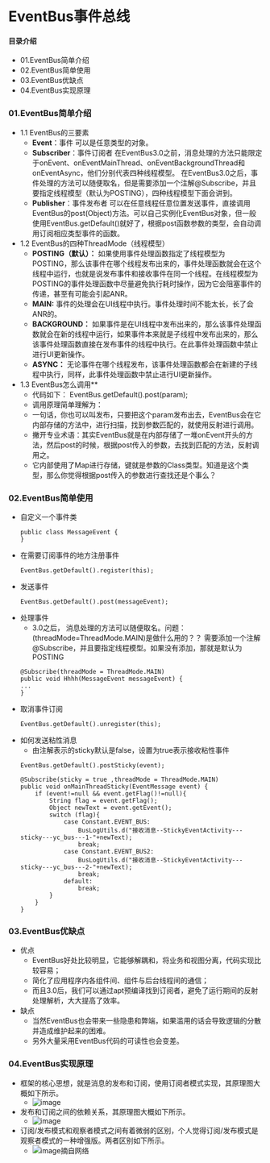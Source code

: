 # EventBus事件总线
#### 目录介绍
- 01.EventBus简单介绍
- 02.EventBus简单使用
- 03.EventBus优缺点
- 04.EventBus实现原理




### 01.EventBus简单介绍
- 1.1 EventBus的三要素
   - **Event**：事件
   可以是任意类型的对象。
   - **Subscriber**：事件订阅者
   在EventBus3.0之前，消息处理的方法只能限定于onEvent、onEventMainThread、onEventBackgroundThread和onEventAsync，他们分别代表四种线程模型。
   在EventBus3.0之后，事件处理的方法可以随便取名，但是需要添加一个注解@Subscribe，并且要指定线程模型（默认为POSTING），四种线程模型下面会讲到。
   - **Publisher**：事件发布者
   可以在任意线程任意位置发送事件，直接调用EventBus的post(Object)方法。可以自己实例化EventBus对象，但一般使用EventBus.getDefault()就好了，根据post函数参数的类型，会自动调用订阅相应类型事件的函数。
- 1.2 EventBus的四种ThreadMode（线程模型）
   - **POSTING（默认）：**
   如果使用事件处理函数指定了线程模型为POSTING，那么该事件在哪个线程发布出来的，事件处理函数就会在这个线程中运行，也就是说发布事件和接收事件在同一个线程。在线程模型为POSTING的事件处理函数中尽量避免执行耗时操作，因为它会阻塞事件的传递，甚至有可能会引起ANR。
   - **MAIN:**
   事件的处理会在UI线程中执行。事件处理时间不能太长，长了会ANR的。
   - **BACKGROUND：**
   如果事件是在UI线程中发布出来的，那么该事件处理函数就会在新的线程中运行，如果事件本来就是子线程中发布出来的，那么该事件处理函数直接在发布事件的线程中执行。在此事件处理函数中禁止进行UI更新操作。
   - **ASYNC：**
   无论事件在哪个线程发布，该事件处理函数都会在新建的子线程中执行，同样，此事件处理函数中禁止进行UI更新操作。
- 1.3 EventBus怎么调用**
    - 代码如下： EventBus.getDefault().post(param);  
    - 调用原理简单理解为：
    - 一句话，你也可以叫发布，只要把这个param发布出去，EventBus会在它内部存储的方法中，进行扫描，找到参数匹配的，就使用反射进行调用。
    - 撇开专业术语：其实EventBus就是在内部存储了一堆onEvent开头的方法，然后post的时候，根据post传入的参数，去找到匹配的方法，反射调用之。
    - 它内部使用了Map进行存储，键就是参数的Class类型。知道是这个类型，那么你觉得根据post传入的参数进行查找还是个事么？



### 02.EventBus简单使用
- 自定义一个事件类
    ```
    public class MessageEvent {
    }
    ```
- 在需要订阅事件的地方注册事件
    ```
    EventBus.getDefault().register(this);
    ```
- 发送事件
    ```
    EventBus.getDefault().post(messageEvent);
    ```
- 处理事件
   - 3.0之后， 消息处理的方法可以随便取名。问题：(threadMode=ThreadMode.MAIN)是做什么用的？？
   需要添加一个注解@Subscribe，并且要指定线程模型。如果没有添加，那就是默认为POSTING
    ```
    @Subscribe(threadMode = ThreadMode.MAIN)
    public void Hhhh(MessageEvent messageEvent) {
    ...
    }
    ```
- 取消事件订阅
    ```
    EventBus.getDefault().unregister(this);
    ```
- 如何发送粘性消息
    - 由注解表示的sticky默认是false，设置为true表示接收粘性事件
    ```
    EventBus.getDefault().postSticky(event);
    
    @Subscribe(sticky = true ,threadMode = ThreadMode.MAIN)
    public void onMainThreadSticky(EventMessage event) {
        if (event!=null && event.getFlag()!=null){
            String flag = event.getFlag();
            Object newText = event.getEvent();
            switch (flag){
                case Constant.EVENT_BUS:
                    BusLogUtils.d("接收消息--StickyEventActivity---sticky---yc_bus---1-"+newText);
                    break;
                case Constant.EVENT_BUS2:
                    BusLogUtils.d("接收消息--StickyEventActivity---sticky---yc_bus---2-"+newText);
                    break;
                default:
                    break;
            }
        }
    }
    ```




### 03.EventBus优缺点
- 优点
    - EventBus好处比较明显，它能够解耦和，将业务和视图分离，代码实现比较容易；
    - 简化了应用程序内各组件间、组件与后台线程间的通信；
    - 而且3.0后，我们可以通过apt预编译找到订阅者，避免了运行期间的反射处理解析，大大提高了效率。
- 缺点
    - 当然EventBus也会带来一些隐患和弊端，如果滥用的话会导致逻辑的分散并造成维护起来的困难。
    - 另外大量采用EventBus代码的可读性也会变差。



### 04.EventBus实现原理
- 框架的核心思想，就是消息的发布和订阅，使用订阅者模式实现，其原理图大概如下所示。
    - ![image](https://github.com/yangchong211/YCLiveDataBus/blob/master/image/eventbus1.png)
- 发布和订阅之间的依赖关系，其原理图大概如下所示。
    - ![image](https://github.com/yangchong211/YCLiveDataBus/blob/master/image/eventbus2.png)
- 订阅/发布模式和观察者模式之间有着微弱的区别，个人觉得订阅/发布模式是观察者模式的一种增强版。两者区别如下所示。
    - ![image摘自网络](https://github.com/yangchong211/YCLiveDataBus/blob/master/image/eventbus3.png)










